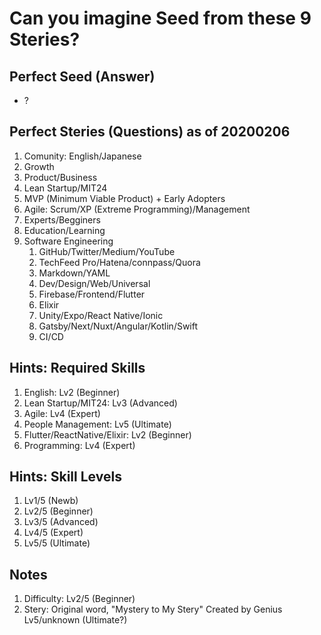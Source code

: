 # Can you imagine Seed from these 9 Steries?


## Perfect Seed (Answer)

- ?


## Perfect Steries (Questions) as of 20200206

1. Comunity: English/Japanese
1. Growth
1. Product/Business
1. Lean Startup/MIT24
1. MVP (Minimum Viable Product) + Early Adopters
1. Agile: Scrum/XP (Extreme Programming)/Management
1. Experts/Begginers
1. Education/Learning
1. Software Engineering
    1. GitHub/Twitter/Medium/YouTube
    1. TechFeed Pro/Hatena/connpass/Quora
    1. Markdown/YAML
    1. Dev/Design/Web/Universal
    1. Firebase/Frontend/Flutter
    1. Elixir
    1. Unity/Expo/React Native/Ionic
    1. Gatsby/Next/Nuxt/Angular/Kotlin/Swift
    1. CI/CD


## Hints: Required Skills

1. English: Lv2 (Beginner)
1. Lean Startup/MIT24: Lv3 (Advanced)
1. Agile: Lv4 (Expert)
1. People Management: Lv5 (Ultimate)
1. Flutter/ReactNative/Elixir: Lv2 (Beginner)
1. Programming: Lv4 (Expert)


## Hints: Skill Levels

1. Lv1/5 (Newb)
1. Lv2/5 (Beginner)
1. Lv3/5 (Advanced)
1. Lv4/5 (Expert)
1. Lv5/5 (Ultimate)


## Notes

1. Difficulty: Lv2/5 (Beginner)
1. Stery: Original word, "Mystery to My Stery" Created by Genius Lv5/unknown (Ultimate?)
